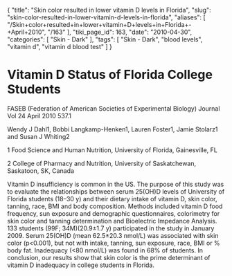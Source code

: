 {
    "title": "Skin color resulted in lower vitamin D levels in Florida",
    "slug": "skin-color-resulted-in-lower-vitamin-d-levels-in-florida",
    "aliases": [
        "/Skin+color+resulted+in+lower+vitamin+D+levels+in+Florida+-+April+2010",
        "/163"
    ],
    "tiki_page_id": 163,
    "date": "2010-04-30",
    "categories": [
        "Skin - Dark"
    ],
    "tags": [
        "Skin - Dark",
        "blood levels",
        "vitamin d",
        "vitamin d blood test"
    ]
}


# Vitamin D Status of Florida College Students

FASEB (Federation of American Societies of Experimental Biology) Journal Vol 24  April 2010  537.1

Wendy J Dahl1, Bobbi Langkamp-Henken1, Lauren Foster1, Jamie Stolarz1 and Susan J Whiting2

1 Food Science and Human Nutrition, University of Florida, Gainesville, FL

2 College of Pharmacy and Nutrition, University of Saskatchewan, Saskatoon, SK, Canada

Vitamin D insufficiency is common in the US. The purpose of this study was to evaluate the relationships between serum 25(OH)D levels of University of Florida students (18–30 y) and their dietary intake of vitamin D, skin color, tanning, race, BMI and body composition. Methods included vitamin D food frequency, sun exposure and demographic questionnaires, colorimetry for skin color and tanning determination and Bioelectric Impedance Analysis. 133 students (99F; 34M)(20.9±1.7 y) participated in the study in January 2009. Serum 25(OH)D (mean 62.5±20.3 nmol/L) was associated with skin color (p<0.001), but not with intake, tanning, sun exposure, race, BMI or % body fat. Inadequacy (<80 nmol/L) was found in 68% of students. In conclusion, our results show that skin color is the prime determinant of vitamin D inadequacy in college students in Florida.